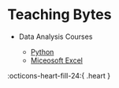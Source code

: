 # Teaching Bytes

- Data Analysis Courses


	- [Python](python/index.md)
	- [Miceosoft Excel](excel/index.md)
	
	
:octicons-heart-fill-24:{ .heart }
